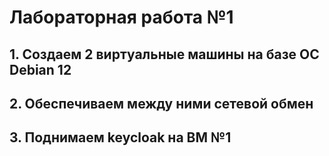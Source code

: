# Лабораторная работа №1
## 1. Создаем 2 виртуальные машины на базе ОС Debian 12

## 2. Обеспечиваем между ними сетевой обмен
## 3. Поднимаем keycloak на ВМ №1
